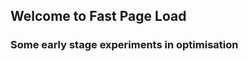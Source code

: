 ## Welcome to Fast Page Load

### Some early stage experiments in optimisation



<script>
    (function(v,a,d,e,r) {
        v['SectionioAnalyticsConfig']={sqrum:r};
        var js=a.createElement(d),where=a.getElementsByTagName(d)[0];
        js.src=e;where.parentNode.insertBefore(js,where);
        where.parentNode.insertBefore(js,where);
    }(window, document, 'script', 'https://awesome.section.io/js/5140/sqrum.js', '1522-2636-5140'));
</script>

<script type="text/javascript">
var rumMOKey='6cb1c9b4592824417f4ff0ba93384d4f';
(function(){
if(window.performance && window.performance.timing && window.performance.navigation) {
	var site24x7_rum_beacon=document.createElement('script');
	site24x7_rum_beacon.async=true;
	site24x7_rum_beacon.setAttribute('src','//static.site24x7rum.com/beacon/site24x7rum-min.js?appKey='+rumMOKey);
	document.getElementsByTagName('head')[0].appendChild(site24x7_rum_beacon);
}
})(window)
</script>

